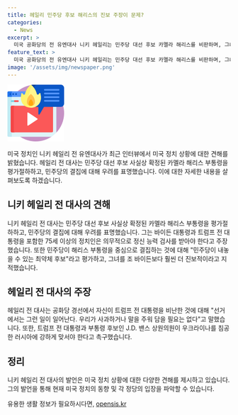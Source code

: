 ```yaml
---
title: 헤일리 민주당 후보 해리스의 진보 주장이 문제?
categories:
  - News
excerpt: >
  미국 공화당의 전 유엔대사 니키 헤일리는 민주당 대선 후보 카멜라 해리스를 비판하며, 그녀를 조 바이든 대통령의 최약체 후보로 규정했다. 헤일리는 민주당의 다양성, 형평성, 포용성에 대한 공격보다는 해리스의 이민, 셰일가스 시추, 외교 정책을 중점적으로 비판해야 한다고 주장했다. 또한, 트럼프 전 대통령과의 갈등에 대해 사과해야 할 필요가 없다고 밝혔다.
feature_text: >
  미국 공화당의 전 유엔대사 니키 헤일리는 민주당 대선 후보 카멜라 해리스를 비판하며, 그녀를 조 바이든 대통령의 최약체 후보로 규정했다. 헤일리는 민주당의 다양성, 형평성, 포용성에 대한 공격보다는 해리스의 이민, 셰일가스 시추, 외교 정책을 중점적으로 비판해야 한다고 주장했다. 또한, 트럼프 전 대통령과의 갈등에 대해 사과해야 할 필요가 없다고 밝혔다.
image: '/assets/img/newspaper.png'
---
```


<p><img src="/assets/img/news.png" alt="rentncar 속보" /></p>

<p>미국 정치인 니키 헤일리 전 유엔대사가 최근 인터뷰에서 미국 정치 상황에 대한 견해를 밝혔습니다. 헤일리 전 대사는 민주당 대선 후보 사실상 확정된 카멜라 해리스 부통령을 평가절하하고, 민주당의 결집에 대해 우려를 표명했습니다. 이에 대한 자세한 내용을 살펴보도록 하겠습니다. </p>

<h2 data-ke-size="size26">니키 헤일리 전 대사의 견해</h2>

<p data-ke-size="size16">니키 헤일리 전 대사는 민주당 대선 후보 사실상 확정된 카멜라 해리스 부통령을 평가절하하고, 민주당의 결집에 대해 우려를 표명했습니다. 그는 바이든 대통령과 트럼프 전 대통령을 포함한 75세 이상의 정치인은 의무적으로 정신 능력 검사를 받아야 한다고 주장했습니다. 또한 민주당이 해리스 부통령을 중심으로 결집하는 것에 대해 "민주당이 내놓을 수 있는 최약체 후보"라고 평가하고, 그녀를 조 바이든보다 훨씬 더 진보적이라고 지적했습니다. </p>

<h2 data-ke-size="size26">헤일리 전 대사의 주장</h2>

<p data-ke-size="size16">헤일리 전 대사는 공화당 경선에서 자신이 트럼프 전 대통령을 비난한 것에 대해 "선거에서는 그런 일이 일어난다. 우리가 사과하거나 말을 주워 담을 필요는 없다"고 말했습니다. 또한, 트럼프 전 대통령과 부통령 후보인 J.D. 밴스 상원의원이 우크라이나를 침공한 러시아에 강하게 맞서야 한다고 촉구했습니다.</p>

<h2 data-ke-size="size26">정리</h2>

<p data-ke-size="size16">니키 헤일리 전 대사의 발언은 미국 정치 상황에 대한 다양한 견해를 제시하고 있습니다. 그의 발언을 통해 현재 미국 정치의 동향 및 각 정당의 입장을 파악할 수 있습니다.</p>
유용한 생활 정보가 필요하시다면, <a href="https://opensis.kr" rel="dofollow">opensis.kr</a>


